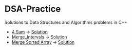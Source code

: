 # DSA-Practice
Solutions to Data Structures and Algorithms problems in C++
- [4 Sum](https://leetcode.com/problems/4sum/description/) → [Solution](./4_sum.cpp)
- [Merge_Intervals](https://leetcode.com/problems/merge-intervals/) -> [Solution](./Merge_Intervals.cpp)
- [Merge Sorted Array](https://leetcode.com/problems/merge-sorted-array/) -> [Solution](./Merge_Sorted_Array.cpp)

